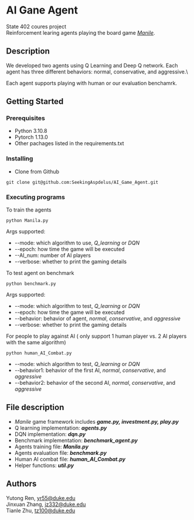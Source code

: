 # AI Gane Agent

State 402 coures project\
Reinforcement learing agents playing the board game [_Manile_](<https://en.wikipedia.org/wiki/Manila_(board_game)>).

## Description

We developed two agents using Q Learning and Deep Q network. Each agent has three different behaviors: normal, conservative, and aggressive.\

Each agent supports playing with human or our evaluation benchamrk.

## Getting Started

### Prerequisites

- Python 3.10.8
- Pytorch 1.13.0
- Other pachages listed in the requirements.txt

### Installing

- Clone from Github

```
git clone git@github.com:SeekingAspdelus/AI_Game_Agent.git
```

### Executing programs

To train the agents

```
python Manila.py
```

Args supported:

- --mode: which algorithm to use, _Q_learning_ or _DQN_
- --epoch: how time the game will be executed
- --AI_num: number of AI players
- --verbose: whether to print the gaming details

To test agent on benchmark

```
python benchmark.py
```

Args supported:

- --mode: which algorithm to test, _Q_learning_ or _DQN_
- --epoch: how time the game will be executed
- --behavior: behavior of agent, _normal_, _conservative_, and _aggressive_
- --verbose: whether to print the gaming details

For people to play against AI ( only support 1 human player vs. 2 AI players with the same algorithm)

```
python human_AI_Combat.py
```

- --mode: which algorithm to test, _Q_learning_ or _DQN_
- --behavior1: behavior of the first AI, _normal_, _conservative_, and _aggressive_
- --behavior2: behavior of the second AI, _normal_, _conservative_, and _aggressive_

## File description

- _Manile_ game framework includes **_game.py, investment.py, play.py_**
- Q learning implementation: **_agents.py_**
- DQN implementation: **_dqn.py_**
- Benchmark implementation: **_benchmark_agent.py_**
- Agents training file: **_Manila.py_**
- Agents evaluation file: **_benchmark.py_**
- Human AI combat file: **_human_AI_Combat.py_**
- Helper functions: **_util.py_**

## Authors

Yutong Ren, yr55@duke.edu  
Jinxuan Zhang, jz332@duke.edu  
Tianle Zhu, tz100@duke.edu
